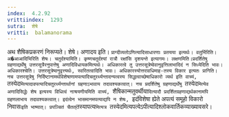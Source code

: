 ```yaml
---
index:  4.2.92
vrittiindex:  1293
sutra:  शेषे
vritti:  balamanorama 
---
```


अथ शैषिकप्रकरणं निरूप्यते। शेषे। अणादय इति। `प्राग्दीव्यतोऽणित्यादिसाधारणाः प्रतयया इत्यर्थः। वतुर्भिरिति। अ�आआदिभिरिति शेषः। चतुर्दश्यामिति। कृष्णचतुर्दश्यां रात्रौ रक्षांसि दृशयन्ते इत्यागमः। लक्षणमिति।प्रदर्शितेषु ग्रहणाद्यर्थेषु उत्तरसूत्रैरनुपात्तेषु अणादिविधायकमित्यर्थः। अधिकारत्वे तु उत्तरसूत्रेष्वेवानुवृत्तिलाभादिदं न सिध्येदिति भावः। अधिकारश्चेति। उत्तरसूत्रेष्वनुवृत्त्यर्थः, स्वरितत्वादिति भावः। अधिकारस्योत्तरावधिमाह-तस्य विकार इत्यतः प्रागिति। नच उत्तरसूत्रेषु निर्दिष्टानामर्थविशेषाणामपत्यादिचतुरर्थ्यन्तादन्यत्वस्य सिद्धत्वाच्छेषाधिकारो व्यर्थ इति वाच्यं, `तस्येद`मित्यादावपत्यादिचतुरर्थ्यन्तार्थानां ग्रहणाऽभावाय तदावश्यकत्वात्। नच प्रदर्शितेषु ग्रहणाद्यर्थेषु `तस्येद`मित्येव अणादिसिद्धेः शेष इत्यस्य विधित्वं नाश्रयणीयमिति वाच्यं, `शैषिकान्मतुवर्थीया`दित्यादौ प्रदर्शितग्रहणाद्यर्थकानामपि ग्रहणलाभाय तदावश्यकत्वात्। इदंत्वेन भासमानमपत्याद्यपि न शेषः, `इदंविशेषा ह्येते अपत्यं समूहो विकारो निवासः` इति भाष्यात्। प्रपञ्चितं चैतत् `तस्यापत्य`मित्यत्र `तस्येदमित्यपत्येऽपीत्यादिश्लोकवार्तिकव्याख्यावसरे।

